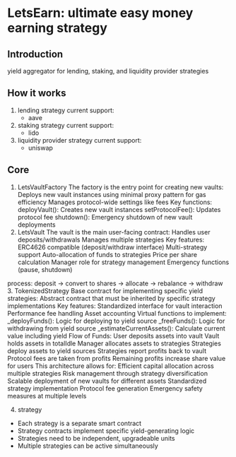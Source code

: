 # LetsEarn: ultimate easy money earning strategy

## Introduction

yield aggregator for lending, staking, and liquidity provider strategies

## How it works

1. lending strategy
    current support: 
    - aave
2. staking strategy
    current support: 
    - lido
3. liquidity provider strategy
    current support: 
    - uniswap

## Core
1. LetsVaultFactory
The factory is the entry point for creating new vaults:
Deploys new vault instances using minimal proxy pattern for gas efficiency
Manages protocol-wide settings like fees
Key functions:
deployVault(): Creates new vault instances
setProtocolFee(): Updates protocol fee
shutdown(): Emergency shutdown of new vault deployments
2. LetsVault
The vault is the main user-facing contract:
Handles user deposits/withdrawals
Manages multiple strategies
Key features:
ERC4626 compatible (deposit/withdraw interface)
Multi-strategy support
Auto-allocation of funds to strategies
Price per share calculation
Manager role for strategy management
Emergency functions (pause, shutdown)


process: deposit -> convert to shares -> allocate -> rebalance -> withdraw
3. TokenizedStrategy
Base contract for implementing specific yield strategies:
Abstract contract that must be inherited by specific strategy implementations
Key features:
Standardized interface for vault interaction
Performance fee handling
Asset accounting
Virtual functions to implement:
_deployFunds(): Logic for deploying to yield source
_freeFunds(): Logic for withdrawing from yield source
_estimateCurrentAssets(): Calculate current value including yield
Flow of Funds:
User deposits assets into vault
Vault holds assets in totalIdle
Manager allocates assets to strategies
Strategies deploy assets to yield sources
Strategies report profits back to vault
Protocol fees are taken from profits
Remaining profits increase share value for users
This architecture allows for:
Efficient capital allocation across multiple strategies
Risk management through strategy diversification
Scalable deployment of new vaults for different assets
Standardized strategy implementation
Protocol fee generation
Emergency safety measures at multiple levels

4. strategy
 - Each strategy is a separate smart contract
 - Strategy contracts implement specific yield-generating logic
 - Strategies need to be independent, upgradeable units
- Multiple strategies can be active simultaneously

